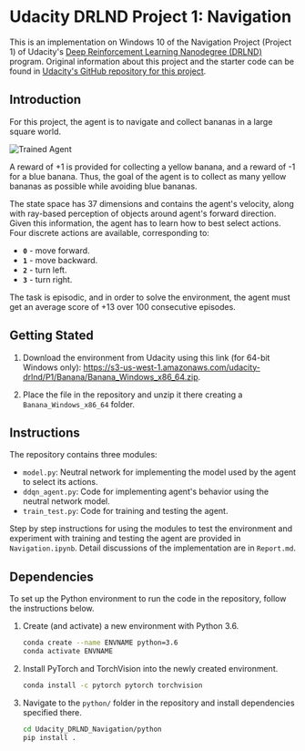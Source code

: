 [//]: # (Image References)

[image1]: https://user-images.githubusercontent.com/10624937/42135619-d90f2f28-7d12-11e8-8823-82b970a54d7e.gif "Trained Agent"

# Udacity DRLND Project 1: Navigation
This is an implementation on Windows 10 of the Navigation Project (Project 1) of Udacity's [Deep Reinforcement Learning Nanodegree (DRLND)](https://www.udacity.com/course/deep-reinforcement-learning-nanodegree--nd893) program. Original information about this project and the starter code can be found in [Udacity's GitHub repository for this project](https://github.com/udacity/deep-reinforcement-learning/tree/master/p1_navigation).

## Introduction

For this project, the agent is to navigate and collect bananas in a large square world.

![Trained Agent][image1]

A reward of +1 is provided for collecting a yellow banana, and a reward of -1 for a blue banana. Thus, the goal of the agent is to collect as many yellow bananas as possible while avoiding blue bananas.

The state space has 37 dimensions and contains the agent's velocity, along with ray-based perception of objects around agent's forward direction. Given this information, the agent has to learn how to best select actions. Four discrete actions are available, corresponding to:
- **`0`** - move forward.
- **`1`** - move backward.
- **`2`** - turn left.
- **`3`** - turn right.

The task is episodic, and in order to solve the environment, the agent must get an average score of +13 over 100 consecutive episodes.

## Getting Stated

1. Download the environment from Udacity using this link (for 64-bit Windows only): https://s3-us-west-1.amazonaws.com/udacity-drlnd/P1/Banana/Banana_Windows_x86_64.zip.

2. Place the file in the repository and unzip it there creating a `Banana_Windows_x86_64` folder.

## Instructions

The repository contains three modules:

- `model.py`: Neutral network for implementing the model used by the agent to select its actions.
- `ddqn_agent.py`: Code for implementing agent's behavior using the neutral network model.
- `train_test.py`: Code for training and testing the agent.

Step by step instructions for using the modules to test the environment and experiment with training and testing the agent are provided in `Navigation.ipynb`. Detail discussions of the implementation are in `Report.md`.

## Dependencies

To set up the Python environment to run the code in the repository, follow the instructions below.

1. Create (and activate) a new environment with Python 3.6.

   ```bash
   conda create --name ENVNAME python=3.6
   conda activate ENVNAME
   ```

2. Install PyTorch and TorchVision into the newly created environment.

   ```bash
   conda install -c pytorch pytorch torchvision
   ```

3. Navigate to the `python/` folder in the repository and install dependencies specified there.

   ```bash
   cd Udacity_DRLND_Navigation/python
   pip install .
   ```
   

